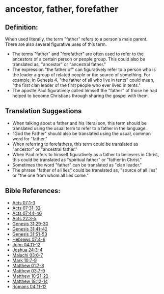 # ancestor, father, forefather #

## Definition: ##

When used literally, the term "father" refers to a person's male parent. There are also several figurative uses of this term.

* The terms "father" and "forefather" are often used to refer to the ancestors of a certain person or people group. This could also be translated as, "ancestor" or "ancestral father."
* The expression "the father of" can figuratively refer to a person who is the leader a group of related people or the source of something. For example, in Genesis 4, "the father of all who live in tents" could mean, "the first clan leader of the first people who ever lived in tents."
* The apostle Paul figuratively called himself the "father" of those he had helped to become Christians through sharing the gospel with them. 

## Translation Suggestions ##

* When talking about a father and his literal son, this term should be translated using the usual term to refer to a father in the language.
* "God the Father" should also be translated using the usual, common word for "father."
* When referring to forefathers, this term could be translated as "ancestor" or "ancestral father."
* When Paul refers to himself figuratively as a father to believers in Christ, this could be translated as "spiritual father" or "father in Christ."
* Sometimes the word "father" can be translated as "clan leader."
* The phrase "father of all lies" could be translated as, "source of all lies" or "the one from whom all lies come."



## Bible References: ##

* [Acts 07:1-3](en/tn/act/help/07/01)
* [Acts 07:31-32](en/tn/act/help/07/31)
* [Acts 07:44-46](en/tn/act/help/07/44)
* [Acts 22:3-5](en/tn/act/help/22/03)
* [Genesis 31:29-30](en/tn/gen/help/31/29)
* [Genesis 31:41-42](en/tn/gen/help/31/41)
* [Genesis 31:51-53](en/tn/gen/help/31/51)
* [Hebrews 07:4-6](en/tn/heb/help/07/04)
* [John 04:11-12](en/tn/jhn/help/04/11)
* [Joshua 24:3-4](en/tn/jos/help/24/03)
* [Malachi 03:6-7](en/tn/mal/help/03/06)
* [Mark 10:7-9](en/tn/mrk/help/10/07)
* [Matthew 01:7-8](en/tn/mat/help/01/07)
* [Matthew 03:7-9](en/tn/mat/help/03/07)
* [Matthew 10:21-23](en/tn/mat/help/10/21)
* [Matthew 18:12-14](en/tn/mat/help/18/12)
* [Romans 04:11-12](en/tn/rom/help/04/11)